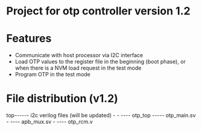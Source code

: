 # Project for otp controller version 1.2

# Features
- Communicate with host processor via I2C interface
- Load OTP values to the register file in the beginning (boot phase), or when there is a NVM load request in the test mode
- Program OTP in the test mode

# File distribution  (v1.2)
 
 top------ i2c verilog files (will be updated)
      -
	  -
	  ---- otp_top ----- otp_main.sv
	                -
					---- apb_mux.sv
					-
					---- otp_rcm.v
					